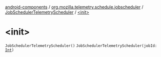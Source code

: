 [android-components](../../index.md) / [org.mozilla.telemetry.schedule.jobscheduler](../index.md) / [JobSchedulerTelemetryScheduler](index.md) / [&lt;init&gt;](./-init-.md)

# &lt;init&gt;

`JobSchedulerTelemetryScheduler()`
`JobSchedulerTelemetryScheduler(jobId: `[`Int`](https://kotlinlang.org/api/latest/jvm/stdlib/kotlin/-int/index.html)`)`